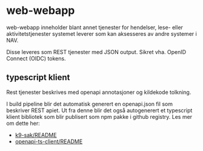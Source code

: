 # web-webapp

web-webapp inneholder blant annet tjenester for hendelser, lese- eller aktivitetstjenester systemet leverer som kan aksesseres av andre systemer i NAV.

Disse leveres som REST tjenester med JSON output.  Sikret vha. OpenID Connect (OIDC) tokens.


## typescript klient

Rest tjenester beskrives med openapi annotasjoner og kildekode tolkning.

I build pipeline blir det automatisk generert en openapi.json fil som beskriver REST apiet. Ut fra denne blir det også 
autogenerert et typescript klient bibliotek som blir publisert som npm pakke i github registry. Les mer om dette her:

- [k9-sak/README](../README.md)
- [openapi-ts-client/README](src/main/resources/openapi-ts-client/README.md)
